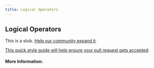 ```yaml
---
title: Logical Operators
---
```


## Logical Operators

This is a stub. [Help our community expand it](https://github.com/freeCodeCamp/guide-articles/tree/master/articles/Logic/Logical-Operators/index.md).

[This quick style guide will help ensure your pull request gets accepted](https://github.com/freeCodeCamp/guide-articles/blob/master/README.md).

<!-- The article goes here, in GitHub-flavored Markdown. Feel free to add YouTube videos, images, and CodePen/JSBin embeds  -->

#### More Information:
<!-- Please add any articles you think might be helpful to read before writing the article -->


